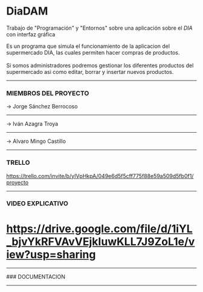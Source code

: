  # DiaDAM
 Trabajo de "Programación" y "Entornos" sobre una aplicación sobre el _DIA_ con interfaz gráfica
 
Es un programa que simula el funcionamiento de la aplicacion del supermercado DIA, las cuales permiten hacer compras de productos.
<br><br>
Si somos administradores podremos gestionar los diferentes productos del supermercado asi como editar, borrar y insertar nuevos productos.
<hr>

### MIEMBROS DEL PROYECTO
-> Jorge Sánchez Berrocoso<hr>
-> Iván Azagra Troya<hr>
-> Alvaro Mingo Castillo

<hr>

### TRELLO
https://trello.com/invite/b/yIVpHkpA/049e6d5f5cff775f88e59a509d5fb0f1/proyecto
<hr>

### VIDEO EXPLICATIVO
https://drive.google.com/file/d/1iYL_bjvYkRFVAvVEjkIuwKLL7J9ZoL1e/view?usp=sharing
=======

<hr>
### DOCUMENTACION
<hr>

 <!-- LINK -->
[website]: https://github.com/IvanAzagraTroya/DiaDAM
